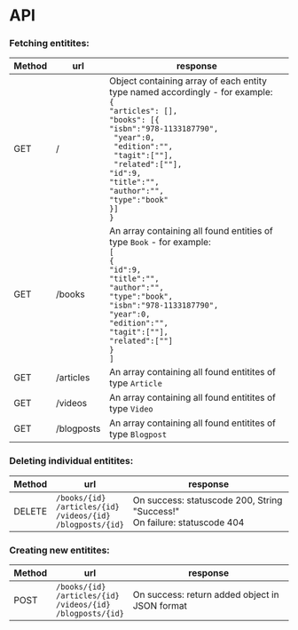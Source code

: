 # API


### Fetching entitites:

| Method | url | response |
| --- | --- | --- |
| GET | / | Object containing array of each entity type named accordingly - for example: <br>`{` <br> `"articles": [],` <br> `"books": [{`<br>`"isbn":"978-1133187790",`<br>` "year":0,`<br>` "edition":"",`<br>` "tagit":[""],`<br>` "related":[""],`<br>`"id":9,`<br>`"title":"",`<br>`"author":"",`<br>`"type":"book"`<br>`}] `<br>`}` |
| GET | /books | An array containing all found entities of type `Book` - for example: <br> `[`<br>`{`<br>`"id":9,`<br>`"title":"",`<br>`"author":"",`<br>`"type":"book",`<br>`"isbn":"978-1133187790",`<br>`"year":0,`<br>`"edition":"",`<br>`"tagit":[""],`<br>`"related":[""]`<br>`}`<br>`]` |
| GET | /articles | An array containing all found entitites of type `Article` |
| GET | /videos | An array containing all found entitites of type `Video` |
| GET | /blogposts | An array containing all found entitites of type `Blogpost` |


### Deleting individual entitites:

| Method | url | response |
| --- | --- | --- |
| DELETE | `/books/{id}` <br> `/articles/{id}` <br> `/videos/{id}` <br> `/blogposts/{id}` | On success: statuscode 200, String "Success!" <br> On failure: statuscode 404 |


### Creating new entitites:

| Method | url | response |
| --- | --- | --- |
| POST | `/books/{id}` <br> `/articles/{id}` <br> `/videos/{id}` <br> `/blogposts/{id}` | On success: return added object in JSON format |
